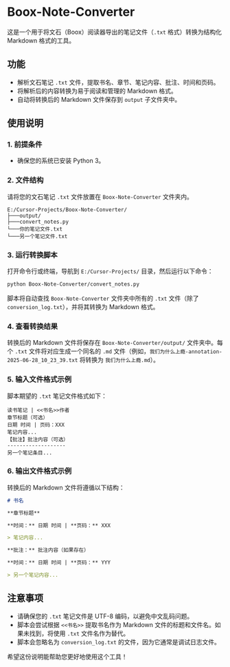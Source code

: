 # Boox-Note-Converter

这是一个用于将文石（Boox）阅读器导出的笔记文件（`.txt` 格式）转换为结构化 Markdown 格式的工具。

## 功能

-   解析文石笔记 `.txt` 文件，提取书名、章节、笔记内容、批注、时间和页码。
-   将解析后的内容转换为易于阅读和管理的 Markdown 格式。
-   自动将转换后的 Markdown 文件保存到 `output` 子文件夹中。

## 使用说明

### 1. 前提条件

-   确保您的系统已安装 Python 3。

### 2. 文件结构

请将您的文石笔记 `.txt` 文件放置在 `Boox-Note-Converter` 文件夹内。

```
E:/Cursor-Projects/Boox-Note-Converter/
├───output/
├───convert_notes.py
└───你的笔记文件.txt
└───另一个笔记文件.txt
```

### 3. 运行转换脚本

打开命令行或终端，导航到 `E:/Cursor-Projects/` 目录，然后运行以下命令：

```bash
python Boox-Note-Converter/convert_notes.py
```

脚本将自动查找 `Boox-Note-Converter` 文件夹中所有的 `.txt` 文件（除了 `conversion_log.txt`），并将其转换为 Markdown 格式。

### 4. 查看转换结果

转换后的 Markdown 文件将保存在 `Boox-Note-Converter/output/` 文件夹中。每个 `.txt` 文件将对应生成一个同名的 `.md` 文件（例如，`我们为什么上瘾-annotation-2025-06-28_10_23_39.txt` 将转换为 `我们为什么上瘾.md`）。

### 5. 输入文件格式示例

脚本期望的 `.txt` 笔记文件格式如下：

```
读书笔记 | <<书名>>作者
章节标题（可选）
日期 时间 | 页码：XXX
笔记内容...
【批注】批注内容（可选）
-------------------
另一个笔记条目...
```

### 6. 输出文件格式示例

转换后的 Markdown 文件将遵循以下结构：

```markdown
# 书名

**章节标题**

**时间：** 日期 时间 | **页码：** XXX

> 笔记内容...

**批注：** 批注内容（如果存在）

**时间：** 日期 时间 | **页码：** YYY

> 另一个笔记内容...
```

## 注意事项

-   请确保您的 `.txt` 笔记文件是 UTF-8 编码，以避免中文乱码问题。
-   脚本会尝试根据 `<<书名>>` 提取书名作为 Markdown 文件的标题和文件名。如果未找到，将使用 `.txt` 文件名作为替代。
-   脚本会忽略名为 `conversion_log.txt` 的文件，因为它通常是调试日志文件。

希望这份说明能帮助您更好地使用这个工具！
